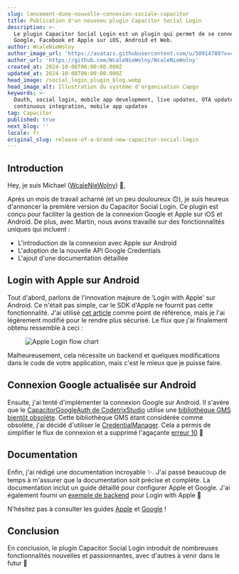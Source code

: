 ```yaml
---
slug: lancement-dune-nouvelle-connexion-sociale-capacitor
title: Publication d'un nouveau plugin Capacitor Social Login
description: >-
  Le plugin Capacitor Social Login est un plugin qui permet de se connecter avec
  Google, Facebook et Apple sur iOS, Android et Web.
author: WcaleNieWolny
author_image_url: 'https://avatars.githubusercontent.com/u/50914789?v=4'
author_url: 'https://github.com/WcaleNieWolny/WcaleNieWolny'
created_at: 2024-10-08T00:00:00.000Z
updated_at: 2024-10-08T00:00:00.000Z
head_image: /social_login_plugin_blog.webp
head_image_alt: Illustration du système d'organisation Capgo
keywords: >-
  Oauth, social login, mobile app development, live updates, OTA updates,
  continuous integration, mobile app updates
tag: Capacitor
published: true
next_blog: ''
locale: fr
original_slug: release-of-a-brand-new-capacitor-social-login
---
```

## Introduction

Hey, je suis Michael ([WcaleNieWolny](https://github.com/WcaleNieWolny)) 👋,

Après un mois de travail acharné (et un peu douloureux 🙃), je suis heureux d'annoncer la première version du Capacitor Social Login. Ce plugin est conçu pour faciliter la gestion de la connexion Google et Apple sur iOS et Android. De plus, avec Martin, nous avons travaillé sur des fonctionnalités uniques qui incluent :

 - L'introduction de la connexion avec Apple sur Android
 - L'adoption de la nouvelle API Google Credentials
 - L'ajout d'une documentation détaillée

## Login with Apple sur Android

Tout d'abord, parlons de l'innovation majeure de 'Login with Apple' sur Android. Ce n'était pas simple, car le SDK d'Apple ne fournit pas cette fonctionnalité. J'ai utilisé [cet article](https://johncodeos.com/how-to-add-sign-in-with-apple-button-to-your-android-app-using-kotlin/) comme point de référence, mais je l'ai légèrement modifié pour le rendre plus sécurisé. Le flux que j'ai finalement obtenu ressemble à ceci :

<figure><img style="margin-left: auto;margin-right: auto;max-height: 600px !important;" src="/apple-login-flow-chart.svg" alt="Apple Login flow chart" /><figcaption></figcaption></figure>

Malheureusement, cela nécessite un backend et quelques modifications dans le code de votre application, mais c'est le mieux que je puisse faire.

## Connexion Google actualisée sur Android

Ensuite, j'ai tenté d'implémenter la connexion Google sur Android. Il s'avère que le [CapacitorGoogleAuth de CodetrixStudio](https://github.com/CodetrixStudio/CapacitorGoogleAuth) utilise une [bibliothèque GMS bientôt obsolète](https://developer.android.com/identity/sign-in/legacy-gsi-migration#authorization). Cette bibliothèque GMS étant considérée comme obsolète, j'ai décidé d'utiliser le [CredentialManager](https://developer.android.com/identity/sign-in/credential-manager-siwg). Cela a permis de simplifier le flux de connexion et a supprimé l'agaçante [erreur 10](https://github.com/CodetrixStudio/CapacitorGoogleAuth/issues/332) 🎉

## Documentation

Enfin, j'ai rédigé une documentation incroyable ✨. J'ai passé beaucoup de temps à m'assurer que la documentation soit précise et complète.
La documentation inclut un guide détaillé pour configurer Apple et Google. J'ai également fourni un [exemple de backend](https://github.com/WcaleNieWolny/capgo-social-login-backend-demo) pour Login with Apple 🍎

N'hésitez pas à consulter les guides [Apple](https://github.com/Cap-go/capacitor-social-login/blob/main/docs/setup_apple.md) et [Google](https://github.com/Cap-go/capacitor-social-login/blob/main/docs/setup_google.md) !

## Conclusion

En conclusion, le plugin Capacitor Social Login introduit de nombreuses fonctionnalités nouvelles et passionnantes, avec d'autres à venir dans le futur 🚀
